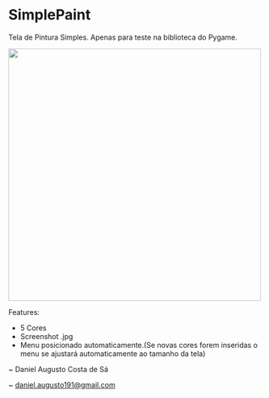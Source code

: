 # SimplePaint

Tela de Pintura Simples. Apenas para teste na biblioteca do Pygame.

<img src="https://user-images.githubusercontent.com/12675265/61459606-802f5780-a943-11e9-8b4a-a03bc811c8ed.png" width="500">

Features:
* 5 Cores
* Screenshot .jpg
* Menu posicionado automaticamente.(Se novas cores forem inseridas o menu se ajustará automaticamente ao tamanho da tela)

~ Daniel Augusto Costa de Sá

~ daniel.augusto191@gmail.com
